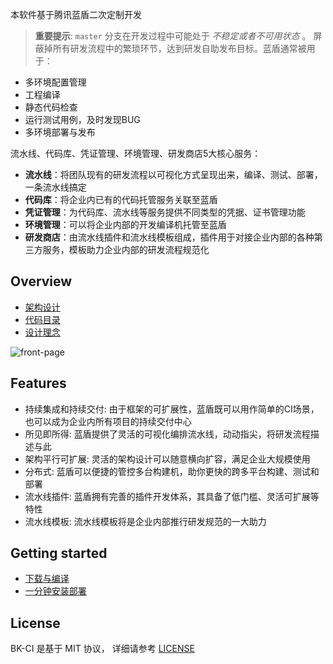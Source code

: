 本软件基于腾讯蓝盾二次定制开发

> **重要提示**: `master` 分支在开发过程中可能处于 *不稳定或者不可用状态* 。
屏蔽掉所有研发流程中的繁琐环节，达到研发自助发布目标。蓝盾通常被用于：
- 多环境配置管理
- 工程编译
- 静态代码检查
- 运行测试用例，及时发现BUG
- 多环境部署与发布

流水线、代码库、凭证管理、环境管理、研发商店5大核心服务：
- **流水线**：将团队现有的研发流程以可视化方式呈现出来，编译、测试、部署，一条流水线搞定
- **代码库**：将企业内已有的代码托管服务关联至蓝盾
- **凭证管理**：为代码库、流水线等服务提供不同类型的凭据、证书管理功能
- **环境管理**：可以将企业内部的开发编译机托管至蓝盾
- **研发商店**：由流水线插件和流水线模板组成，插件用于对接企业内部的各种第三方服务，模板助力企业内部的研发流程规范化

## Overview

- [架构设计](docs/overview/architecture.md)
- [代码目录](docs/overview/code_framework.md)
- [设计理念](docs/overview/design.md)

![front-page](docs/resource/img/bk-ci-demo.gif)

## Features

- 持续集成和持续交付: 由于框架的可扩展性，蓝盾既可以用作简单的CI场景，也可以成为企业内所有项目的持续交付中心
- 所见即所得:  蓝盾提供了灵活的可视化编排流水线，动动指尖，将研发流程描述与此
- 架构平行可扩展: 灵活的架构设计可以随意横向扩容，满足企业大规模使用
- 分布式: 蓝盾可以便捷的管控多台构建机，助你更快的跨多平台构建、测试和部署
- 流水线插件: 蓝盾拥有完善的插件开发体系，其具备了低门槛、灵活可扩展等特性
- 流水线模板: 流水线模板将是企业内部推行研发规范的一大助力

## Getting started
- [下载与编译](docs/overview/source_compile.md)
- [一分钟安装部署](docs/overview/installation.md)

## License
BK-CI 是基于 MIT 协议， 详细请参考 [LICENSE](LICENSE.txt)
